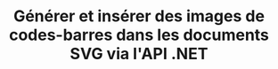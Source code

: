 ---
############################# Static ############################
layout: "auto-gen-gist"
draft: false
path: "fr/assembly/net/barcode/svg/"
otherformats: PDF HTML XPS TIFF MHTML TXT XAML EPUB PS PCL XML OXPS MD EML EMLX MSG 

############################# Head ############################
head_title: "Créer et ajouter des images de codes-barres dans des documents et des e-mails via .NET"
head_description: "L'API GroupDocs.Assembly .NET permet aux développeurs de générer et d'insérer dynamiquement des images de codes à barres dans des documents (PDF DOC, DOCX, RTF, XLSX, CSV, PPTX) et des messages électroniques en toute simplicité."

############################# Header ############################
title: "Générer et insérer des images de codes-barres dans les documents SVG via l'API .NET"
description: "GroupDocs.Assembly .NET fournit une prise en charge complète de la création, de l'édition et de l'ajout dynamiques d'images de codes-barres dans les documents SVG à l'aide de l'API C# et VB.NET."

######################### Download Button #######################
button:
    enable: true

############################# About ############################
about:
    enable: true
    title: "Comment effectuer la génération d'images de codes-barres dans des documents ?"
    content: |
       Cette page aidera les utilisateurs à comprendre et à apprendre comment générer et insérer dynamiquement des images de codes-barres dans leurs documents et messages électroniques dans C #, ASP.NET et d'autres applications liées à .NET. GroupDocs.Assembly .NET est une API très puissante qui donne aux utilisateurs la possibilité d'automatiser et de générer des rapports dans de nombreux formats de fichiers à l'intérieur de leurs propres applications .NET sans aucune dépendance externe. Il prend en charge certains formats de fichiers très courants tels que PDF, HTML, e-mail Outlook, Microsoft Office Word, feuilles de calcul Excel, présentations PowerPoint et diapositives. Il prend entièrement en charge certaines symbologies de codes à barres linéaires et 2D courantes. Vous pouvez également personnaliser facilement la taille de l'image du code-barres, les couleurs d'avant et d'arrière-plan, la police et l'emplacement du texte du code-barres, définir la résolution de l'image du code-barres, etc. Il prend également en charge la création de documents personnalisés à partir de modèles et de données obtenues à partir de diverses sources telles que des bases de données, XML, JSON, OData, des objets, etc. 

############################# content ############################
steps:
    enable: true
    block:
    - title_left: "Génération de codes-barres dans les documents SVG via .NET"
      content_left: |
       GroupDocs.Assembly .NET fournit une prise en charge complète pour l'ajout et la gestion des codes-barres dans les documents SVG. L'exemple de code C# .NET suivant montre comment générer et insérer des images de code-barres dans un document SVG. 

      title_right: "Comment utiliser les images de codes-barres dans SVG"
      content_right: |
       * Créez une instance de [DocumentAssembler](https://apireference.groupdocs.com/assembly/net/groupdocs.assembly/documentassembler)
       * Appelez la méthode [AssembleDocument](https://apireference.groupdocs.com/assembly/net/groupdocs.assembly.documentassembler/assembledocument/methods/1) avec les paramètres suivants
           * Stream pour lire un modèle de document.
           * Stream pour écrire le document résultant.
           * Options supplémentaires pour le chargement et l'enregistrement de documents.
           * Informations sur les objets de source de données.

      gisthash: "8576f622912b355ce69966077033dcac"
      gistfile: "generate_barcodes_in_spreadsheets.cs"

    - title_left: "Définir la résolution de l'image du code-barres dans SVG via .NET"
      content_left: |
       GroupDocs.Assembly .NET fournit une prise en charge complète pour l'ajout et la gestion des codes-barres dans les documents SVG. Vous pouvez facilement définir la résolution du code-barres avec seulement quelques lignes de code. Le code suivant permet aux utilisateurs de définir la résolution horizontale et verticale sur 300 DPI. 

      title_right: "Résolution améliorée des codes-barres dans SVG"
      content_right: |
       * Créez une instance de [DocumentAssembler](https://apireference.groupdocs.com/assembly/net/groupdocs.assembly/documentassembler)
       * Appelez la méthode BarcodeSettings.Resolution pour définir la résolution de l'image du code-barres sur 300 DPI.

      gisthash: "9d8d743bd67b4bce5a4a7f1250deef26"
      gistfile: "set_barcode_image_resolution.cs"
      

    - title_left: "Configuration requise"
      content_left: |
       Les API GroupDocs.Assembly .NET sont prises en charge sur toutes les principales plateformes et systèmes d'exploitation. Pour un guide complet de la configuration système requise, veuillez visiter [configuration système](https://docs.groupdocs.com/assembly/net/system-requirements/) Avant d'exécuter le code ci-dessous, assurez-vous que les conditions préalables suivantes sont installées sur votre système:
        * Systèmes d'exploitation : Microsoft Windows, Linux, MacOS
        * Environnement de développement : Visual Studio, Xamarin, MonoDevelop etc.
        * Frameworks : .NET Framework, .NET Standard, .NET Core, Mono
        * Obtenez la dernière version des API GroupDocs.Assembly .NET à partir de [NuGet](https://www.nuget.org/packages/GroupDocs.Assembly/)
        
      title_right: "Pourquoi utiliser GroupDocs.Assembly"
      content_right: |
        * Autoriser les utilisateurs à créer des documents personnalisés à partir de modèles.
        * Aucun logiciel supplémentaire n'est requis pour créer et automatiser des documents
        * Possibilité de générer un document de sortie basé sur la source de données
        * Insérer dynamiquement le contenu du document dans le rapport
        * Joindre dynamiquement des pièces jointes aux e-mails et insérer des hyperliens dans les rapports
        * Suppression automatique des paragraphes vides
        * Prise en charge complète de plusieurs formats de données
        * Prise en charge des pièces jointes dynamiques

demos:
    enable: true


more_formats:
    enable: true


back_to_top:
    enable: true
---